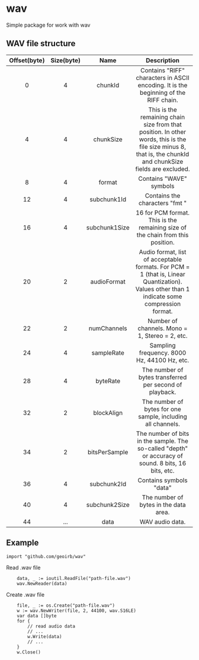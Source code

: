 # wav

Simple package for work with wav
## WAV file structure

|Offset(byte)|Size(byte)|Name|Description|
|:--:|:--:|:--:|:--:
|0|4|chunkId|Contains "RIFF" characters in ASCII encoding. It is the beginning of the RIFF chain.
|4|4|chunkSize|This is the remaining chain size from that position. In other words, this is the file size minus 8, that is, the chunkId and chunkSize fields are excluded.
|8|4|format|Contains "WAVE" symbols
|12|4|subchunk1Id|Contains the characters "fmt "
|16|4|subchunk1Size|16 for PCM format. This is the remaining size of the chain from this position.
|20|2|audioFormat|Audio format, list of acceptable formats. For PCM = 1 (that is, Linear Quantization). Values other than 1 indicate some compression format.
|22|2|numChannels|Number of channels. Mono = 1, Stereo = 2, etc.
|24|4|sampleRate|Sampling frequency. 8000 Hz, 44100 Hz, etc.
|28|4|byteRate|The number of bytes transferred per second of playback.
|32|2|blockAlign|The number of bytes for one sample, including all channels.
|34|2|bitsPerSample|The number of bits in the sample. The so-called "depth" or accuracy of sound. 8 bits, 16 bits, etc.
|36|4|subchunk2Id|Contains symbols "data"
|40|4|subchunk2Size|The number of bytes in the data area.
|44|...|data|WAV audio data.

## Example

```golang
import "github.com/geoirb/wav"
```

Read .wav file

```golang
    data, _ := ioutil.ReadFile("path-file.wav")
    wav.NewReader(data)
```

Create .wav file

```golang
	file, _ := os.Create("path-file.wav")
	w := wav.NewWriter(file, 2, 44100, wav.S16LE)
	var data []byte
	for {
		// read audio data
		// ...
		w.Write(data)
		// ...
	}
	w.Close()
```

